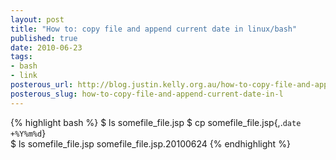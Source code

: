 ```yaml
--- 
layout: post
title: "How to: copy file and append current date in linux/bash"
published: true
date: 2010-06-23
tags: 
- bash
- link
posterous_url: http://blog.justin.kelly.org.au/how-to-copy-file-and-append-current-date-in-l
posterous_slug: how-to-copy-file-and-append-current-date-in-l
---
```


{% highlight bash %}
$ ls
somefile_file.jsp
$ cp somefile_file.jsp{,.`date +%Y%m%d`}      
$ ls
somefile_file.jsp somefile_file.jsp.20100624
{% endhighlight %}
